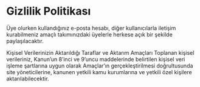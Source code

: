 # Gizlilik Politikası

Üye olurken kullandığınız e-posta hesabı, diğer kullanıcılarla iletişim kurabilmeniz amaçlı takımınızdaki üyelerle herkese açık bir şekilde paylaşılacaktır.


Kişisel Verilerinizin Aktarıldığı Taraflar ve Aktarım Amaçları
Toplanan kişisel verileriniz, Kanun’un 8’inci ve 9’uncu maddelerinde belirtilen kişisel veri işleme şartlarına uygun olarak Amaçlar’ın gerçekleştirilmesi doğrultusunda site yöneticilerine, kanunen yetkili kamu kurumlarına ve yetkili özel kişilere aktarılabilecektir. 


